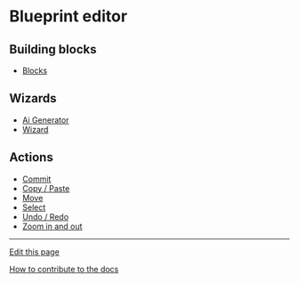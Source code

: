 # Blueprint editor

## Building blocks
- [Blocks](Blocks/README.md) 
 
## Wizards
- [Ai Generator](AiGenerator/README.md) 
- [Wizard](Wizard/README.md) 

## Actions
- [Commit](Commit/README.md)  
- [Copy / Paste](CopyPaste/README.md)  
- [Move](Move/README.md)  
- [Select](Select/README.md)  
- [Undo / Redo](UndoRedo/README.md) 
- [Zoom in and out](Zoom/README.md) 

---
[Edit this page](https://github.com/saascade/platform.saascade.com/edit/main/Hub/Organizations/Projects/Design/SubdomainWorkflows/BlueprintEditor/README.md)

[How to contribute to the docs](../../../../../../General/HowToContribute/README.md)

<!-- MS Clarity. We use this so that we know what people need help with, otherwise we'd be wasting a lot of time just guessing. --> 
<script type="text/javascript"> (function(c,l,a,r,i,t,y){ c[a]=c[a]||function(){(c[a].q=c[a].q||[]).push(arguments)}; t=l.createElement(r);t.async=1;t.src="https://www.clarity.ms/tag/"+i;  y=l.getElementsByTagName(r)[0];y.parentNode.insertBefore(t,y); })(window, document, "clarity", "script", "sdby7q18rz"); </script>